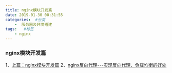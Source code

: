```yaml
---
title: nginx模块开发篇
date: 2019-01-30 00:31:55
categories:  #分类
    -  服务器及环境搭建
tags:   #标签
    - nginx
---
```


### nginx模块开发篇
1、[上篇：nginx模块开发篇](http://tengine.taobao.org/book/module_development.html)
2、[nginx反向代理---实现反向代理、负载均衡的好处](https://www.cnblogs.com/frankielf0921/p/6855526.html)


